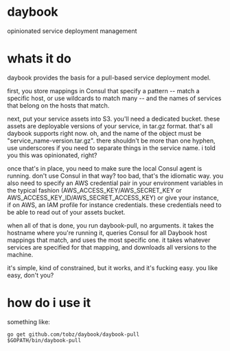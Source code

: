 daybook
=======

opinionated service deployment management

whats it do
=======

daybook provides the basis for a pull-based service deployment model. 

first, you store mappings in Consul that specify a pattern -- match a specific host, or use wildcards to match many -- and the names of services that belong on the hosts that match.

next, put your service assets into S3.  you'll need a dedicated bucket.  these assets are deployable versions of your service, in tar.gz format.  that's all daybook supports right now.  oh, and the name of the object must be "service_name-version.tar.gz".  there shouldn't be more than one hyphen, use underscores if you need to separate things in the service name.  i told you this was opinionated, right?

once that's in place, you need to make sure the local Consul agent is running.  don't use Consul in that way?  too bad, that's the idiomatic way.  you also need to specify an AWS credential pair in your environment variables in the typical fashion (AWS_ACCESS_KEY/AWS_SECRET_KEY or AWS_ACCESS_KEY_ID/AWS_SECRET_ACCESS_KEY) or give your instance, if on AWS, an IAM profile for instance credentials.  these credentials need to be able to read out of your assets bucket.

when all of that is done, you run daybook-pull, no arguments.  it takes the hostname where you're running it, queries Consul for all Daybook host mappings that match, and uses the most specific one.  it takes whatever services are specified for that mapping, and downloads all versions to the machine.

it's simple, kind of constrained, but it works, and it's fucking easy.  you like easy, don't you?

how do i use it
========

something like:

    go get github.com/tobz/daybook/daybook-pull
    $GOPATH/bin/daybook-pull
  

